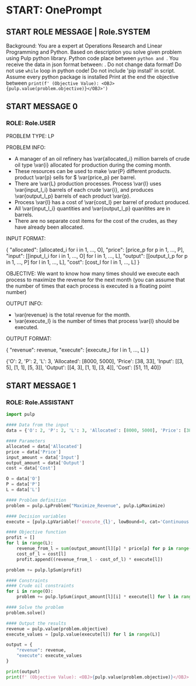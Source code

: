 # START: OnePrompt 
## START ROLE MESSAGE | Role.SYSTEM 
Background: You are a expert at Operations Research and Linear Programming and Python. Based on description you solve given problem using Pulp python library. Python code place between ```python and ```. You receive the data in json format between: <DATA></DATA>. Do not change data format! Do not use `while` loop in python code! Do not include 'pip install' in script. Assume every python package is installed Print at the end the objective between <OBJ></OBJ> `print(f' (Objective Value): <OBJ>{pulp.value(problem.objective)}</OBJ>')`  
## START MESSAGE 0 
### ROLE: Role.USER
<DESCRIPTION>
PROBLEM TYPE: LP

PROBLEM INFO: 

- A manager of an oil refinery has \var{allocated_i} million barrels of crude oil type \var{i} allocated for production during the coming month. 
- These resources can be used to make \var{P} different products. product \var{p} sells for $ \var{price_p} per barrel.
- There are \var{L} production processes. Process \var{l} uses \var{input_l_i} barrels of each crude \var{i}, and produces \var{output_l_p} barrels of each product \var{p}. 
- Process \var{l} has a cost of \var{cost_l} per barrel of product produced.
- All \var{input_l_i} quantities and \var{output_l_p} quanitites are in barrels. 
- There are no separate cost items for the cost of the crudes, as they have already been allocated.

INPUT FORMAT: 

{
    "allocated": [allocated_i for i in 1, ..., O],
    "price": [price_p for p in 1, ..., P],
    "input": [[input_l_i for i in 1, ..., O] for l in 1, ..., L],
    "output": [[output_l_p for p in 1, ..., P] for l in 1, ..., L],
    "cost": [cost_l for l in 1, ..., L]
}

OBJECTIVE: We want to know how many times should we execute each process to maximize the revenue for the next month (you can assume that the number of times that each process is executed is a floating point number)

OUTPUT INFO:

- \var{revenue} is the total revenue for the month.
- \var{execute_l} is the number of times that process \var{l} should be executed.

OUTPUT FORMAT:

{
    "revenue": revenue,
    "execute": [execute_l for l in 1, ..., L]
}

</DESCRIPTION>
<DATA>
{'O': 2, 'P': 2, 'L': 3, 'Allocated': [8000, 5000], 'Price': [38, 33], 'Input': [[3, 5], [1, 1], [5, 3]], 'Output': [[4, 3], [1, 1], [3, 4]], 'Cost': [51, 11, 40]}</DATA>


## START MESSAGE 1 
### ROLE: Role.ASSISTANT
```python
import pulp

#### Data from the input
data = {'O': 2, 'P': 2, 'L': 3, 'Allocated': [8000, 5000], 'Price': [38, 33], 'Input': [[3, 5], [1, 1], [5, 3]], 'Output': [[4, 3], [1, 1], [3, 4]], 'Cost': [51, 11, 40]}

#### Parameters
allocated = data['Allocated']
price = data['Price']
input_amount = data['Input']
output_amount = data['Output']
cost = data['Cost']

O = data['O']
P = data['P']
L = data['L']

#### Problem definition
problem = pulp.LpProblem("Maximize_Revenue", pulp.LpMaximize)

#### Decision variables
execute = [pulp.LpVariable(f'execute_{l}', lowBound=0, cat='Continuous') for l in range(L)]

#### Objective function
profit = []
for l in range(L):
    revenue_from_l = sum(output_amount[l][p] * price[p] for p in range(P))
    cost_of_l = cost[l]
    profit.append((revenue_from_l - cost_of_l) * execute[l])

problem += pulp.lpSum(profit)

#### Constraints
#### Crude oil constraints
for i in range(O):
    problem += pulp.lpSum(input_amount[l][i] * execute[l] for l in range(L)) <= allocated[i]

#### Solve the problem
problem.solve()

#### Output the results
revenue = pulp.value(problem.objective)
execute_values = [pulp.value(execute[l]) for l in range(L)]

output = {
    "revenue": revenue,
    "execute": execute_values
}

print(output)
print(f' (Objective Value): <OBJ>{pulp.value(problem.objective)}</OBJ>')
```

